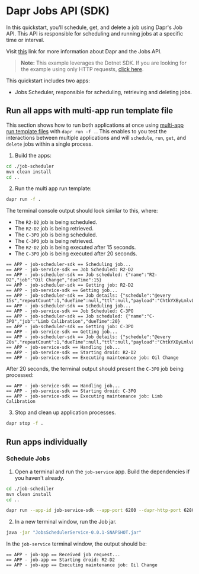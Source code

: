 # Dapr Jobs API (SDK)

In this quickstart, you'll schedule, get, and delete a job using Dapr's Job API. This API is responsible for scheduling and running jobs at a specific time or interval.

Visit [this](https://docs.dapr.io/developing-applications/building-blocks/jobs/) link for more information about Dapr and the Jobs API.

> **Note:** This example leverages the Dotnet SDK.  If you are looking for the example using only HTTP requests, [click here](../http/).

This quickstart includes two apps:

- Jobs Scheduler, responsible for scheduling, retrieving and deleting jobs.

## Run all apps with multi-app run template file

This section shows how to run both applications at once using [multi-app run template files](https://docs.dapr.io/developing-applications/local-development/multi-app-dapr-run/multi-app-overview/) with `dapr run -f .`.  This enables to you test the interactions between multiple applications and will `schedule`, `run`, `get`, and `delete` jobs within a single process.

1. Build the apps:

<!-- STEP
name: Build dependencies for job-scheduler
sleep: 1
-->

```bash
cd ./job-scheduler
mvn clean install
cd ..
```

<!-- END_STEP -->

2. Run the multi app run template:

<!-- STEP
name: Run multi app run template
expected_stdout_lines:
  - '== APP - job-service-sdk == Job Scheduled: R2-D2'
  - '== APP - job-service-sdk == Job Scheduled: C-3PO'
  - '== APP - job-service-sdk == Starting droid: R2-D2'
  - '== APP - job-service-sdk == Executing maintenance job: Oil Change'
  - '== APP - job-service-sdk == Starting droid: C-3PO'
  - '== APP - job-service-sdk == Executing maintenance job: Limb Calibration'
expected_stderr_lines:
output_match_mode: substring
match_order: none
background: true
sleep: 60
timeout_seconds: 120
-->

```bash
dapr run -f .
```

The terminal console output should look similar to this, where:

- The `R2-D2` job is being scheduled.
- The `R2-D2` job is being retrieved.
- The `C-3PO` job is being scheduled.
- The `C-3PO` job is being retrieved.
- The `R2-D2` job is being executed after 15 seconds.
- The `C-3PO` job is being executed after 20 seconds.

```text
== APP - job-scheduler-sdk == Scheduling job...
== APP - job-service-sdk == Job Scheduled: R2-D2
== APP - job-scheduler-sdk == Job scheduled: {"name":"R2-D2","job":"Oil Change","dueTime":15}
== APP - job-scheduler-sdk == Getting job: R2-D2
== APP - job-service-sdk == Getting job...
== APP - job-scheduler-sdk == Job details: {"schedule":"@every 15s","repeatCount":1,"dueTime":null,"ttl":null,"payload":"ChtkYXByLmlvL3NjaGVkdWxlL2pvYnBheWxvYWQSJXsiZHJvaWQiOiJSMi1EMiIsInRhc2siOiJPaWwgQ2hhbmdlIn0="}
== APP - job-scheduler-sdk == Scheduling job...
== APP - job-service-sdk == Job Scheduled: C-3PO
== APP - job-scheduler-sdk == Job scheduled: {"name":"C-3PO","job":"Limb Calibration","dueTime":20}
== APP - job-scheduler-sdk == Getting job: C-3PO
== APP - job-service-sdk == Getting job...
== APP - job-scheduler-sdk == Job details: {"schedule":"@every 20s","repeatCount":1,"dueTime":null,"ttl":null,"payload":"ChtkYXByLmlvL3NjaGVkdWxlL2pvYnBheWxvYWQSK3siZHJvaWQiOiJDLTNQTyIsInRhc2siOiJMaW1iIENhbGlicmF0aW9uIn0="}
== APP - job-service-sdk == Handling job...
== APP - job-service-sdk == Starting droid: R2-D2
== APP - job-service-sdk == Executing maintenance job: Oil Change
```

After 20 seconds, the terminal output should present the `C-3PO` job being processed:

```text
== APP - job-service-sdk == Handling job...
== APP - job-service-sdk == Starting droid: C-3PO
== APP - job-service-sdk == Executing maintenance job: Limb Calibration
```

<!-- END_STEP -->

3. Stop and clean up application processes.

<!-- STEP
name: Stop multi-app run
-->

```bash
dapr stop -f .
```

<!-- END_STEP -->

## Run apps individually

### Schedule Jobs

1. Open a terminal and run the `job-service` app. Build the dependencies if you haven't already.

```bash
cd ./job-schediler
mvn clean install
cd ..
```

```bash
dapr run --app-id job-service-sdk --app-port 6200 --dapr-http-port 6280
```

2. In a new terminal window, run the Job jar.

```bash
java -jar "JobsSchedulerService-0.0.1-SNAPSHOT.jar"
```

In the `job-service` terminal window, the output should be:

```text
== APP - job-app == Received job request...
== APP - job-app == Starting droid: R2-D2
== APP - job-app == Executing maintenance job: Oil Change
```
